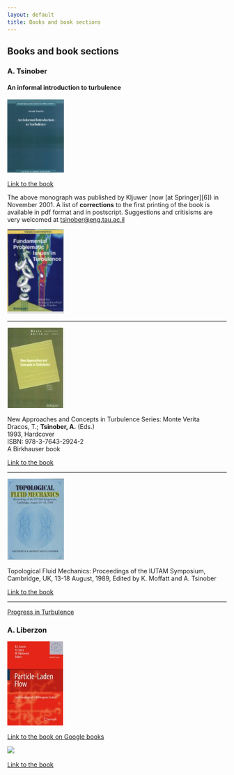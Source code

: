```yaml
---
layout: default
title: Books and book sections
---
```


## Books and book sections



### A. Tsinober

#### An informal introduction to turbulence

<img src = "./images/informal_introduction.jpg" width="130">

[Link to the book](http://www.springer.com/physics/mechanics/book/978-1-4020-0166-6)


The above monograph was published by Kljuwer (now [at Springer][6]) in November 2001. A list of **corrections** to the first printing of the book is available in pdf format and in postscript. Suggestions and critisisms are very welcomed at tsinober@eng.tau.ac.il 


<img src = "./images/fundamental_issues_book.png" width="130">


---

![](./images/books1.jpg)

New Approaches and Concepts in Turbulence
Series: Monte Verita  
Dracos, T.; **Tsinober, A.** (Eds.)  
1993, Hardcover  
ISBN: 978-3-7643-2924-2  
A Birkhauser book 

[Link to the book](http://www.springer.com/birkhauser/mathematics/book/978-3-7643-2924-2)


***

<img src ="./images/topological_fluid_mechanics_cover.jpg" width="130">

Topological Fluid Mechanics: Proceedings of the IUTAM Symposium, Cambridge, UK, 13-18 August, 1989, Edited by K. Moffatt and A. Tsinober

[Link to the book][13] 
 
[13]: http://www.amazon.com/Topological-Fluid-Mechanics-Proceedings-Symposium/dp/0521381452



***

[Progress in Turbulence](http://books.google.com/books?id=CZEreDEoXXEC&pg=PA36&vq=tsinober&rview=1&source=gbs_search_r&cad=0_2&sig=vFqQ2QeJw3SmjjP-VOajEPtrC1o#PPA31,M1) 


### A. Liberzon


![](./images/particle_laden_symposium.jpg)

[Link to the book on Google books](http://books.google.co.il/books?id=ltmr9R7JzLMC&pg=PA271&dq=liberzon&lr=&as_brr=3&ei=XaDZR_fTI5KatAOeovD3AQ&rview=1&sig=vty7Jvmi8JKbISoK-VWpZYJqYwg&redir_esc=y)


<img src ="http://www.springerlink.com/content/h28346/cover-large.gif" width="130">

[Link to the book](http://link.springer.com/book/10.1007/978-3-540-32603-8/page/1) 



 
 

